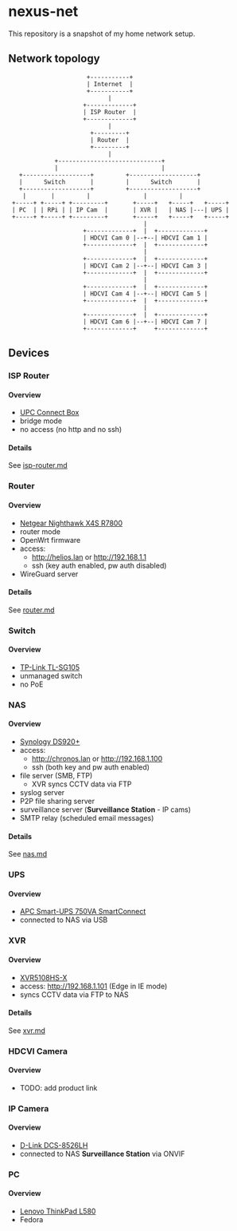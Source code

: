 # nexus-net

This repository is a snapshot of my home network setup.

## Network topology


```
                      +-----------+
                      | Internet  |
                      +-----------+
                            |
                     +-------------+
                     | ISP Router  |
                     +-------------+
                            |
                       +---------+
                       | Router  |
                       +---------+
                            |
             +-----------------------------+
             |                             |
   +-------------------+         +-------------------+
   |      Switch       |         |      Switch       |
   +-------------------+         +-------------------+
    |       |         |               |         |
 +-----+ +-----+ +---------+       +-----+   +-----+   +-----+
 | PC  | | RPi | | IP Cam  |       | XVR |   | NAS |---| UPS |
 +-----+ +-----+ +---------+       +-----+   +-----+   +-----+
                                      |
                     +-------------+  |  +-------------+
                     | HDCVI Cam 0 |--+--| HDCVI Cam 1 |
                     +-------------+  |  +-------------+
                                      |
                     +-------------+  |  +-------------+
                     | HDCVI Cam 2 |--+--| HDCVI Cam 3 |
                     +-------------+  |  +-------------+
                                      |
                     +-------------+  |  +-------------+
                     | HDCVI Cam 4 |--+--| HDCVI Cam 5 |
                     +-------------+  |  +-------------+
                                      |
                     +-------------+  |  +-------------+
                     | HDCVI Cam 6 |--+--| HDCVI Cam 7 |
                     +-------------+     +-------------+
```

## Devices

### ISP Router

#### Overview

- [UPC Connect Box](https://www.google.com/url?sa=t&rct=j&q=&esrc=s&source=web&cd=&cad=rja&uact=8&ved=2ahUKEwi82ZWt6q2DAxWY_bsIHUgUAiQQFnoECBIQAQ&url=https%3A%2F%2Fwww.upc.ch%2Fpdf%2Fsupport%2Fen%2Fmanuals%2Finternet%2Fconnectbox%2Fconnect-box-manual.pdf&usg=AOvVaw1POAA5CCxkLlS9mlO_BAVz&opi=89978449)
- bridge mode
- no access (no http and no ssh)

#### Details

See [isp-router.md](isp-router.md)

### Router

#### Overview

- [Netgear Nighthawk X4S R7800](https://www.netgear.com/home/wifi/routers/r7800/)
- router mode
- OpenWrt firmware
- access:
  - http://helios.lan or http://192.168.1.1
  - ssh (key auth enabled, pw auth disabled)
- WireGuard server

#### Details

See [router.md](router.md)

### Switch

#### Overview

- [TP-Link TL-SG105](https://www.tp-link.com/hu/business-networking/unmanaged-switch/tl-sg105/)
- unmanaged switch
- no PoE

### NAS

#### Overview

- [Synology DS920+](https://global.download.synology.com/download/Document/Hardware/DataSheet/DiskStation/20-year/DS920+/enu/Synology_DS920_Plus_Data_Sheet_enu.pdf)
- access:
  - http://chronos.lan or http://192.168.1.100
  - ssh (both key and pw auth enabled)
- file server (SMB, FTP)
  - XVR syncs CCTV data via FTP
- syslog server
- P2P file sharing server
- surveillance server (**Surveillance Station** - IP cams)
- SMTP relay (scheduled email messages)

#### Details

See [nas.md](nas.md)

### UPS

#### Overview

- [APC Smart-UPS 750VA SmartConnect](https://www.apc.com/shop/hr/en/products/APC-Smart-UPS-Line-Interactive-750VA-Tower-230V-6x-IEC-C13-outlets-SmartConnect-Port-SmartSlot-AVR-LCD/P-SMT750IC)
- connected to NAS via USB

### XVR

#### Overview

- [XVR5108HS-X](https://www.dahuasecurity.com/asset/upload/uploads/soft/20200529/XVR5108-16HS-X_Datasheet_20200529.pdf)
- access: http://192.168.1.101 (Edge in IE mode)
- syncs CCTV data via FTP to NAS

#### Details

See [xvr.md](xvr.md)

### HDCVI Camera

#### Overview

- TODO: add product link

### IP Camera

#### Overview

- [D-Link DCS-8526LH](https://www.dlink.com/en/products/dcs-8526lh-mydlink-full-hd-pan--tilt-pro-wi-fi-camera)
- connected to NAS **Surveillance Station** via ONVIF

### PC

#### Overview

- [Lenovo ThinkPad L580](https://www.lenovo.com/us/en/p/laptops/thinkpad/thinkpadl/thinkpad-l580/22tp2tbl580)
- Fedora

